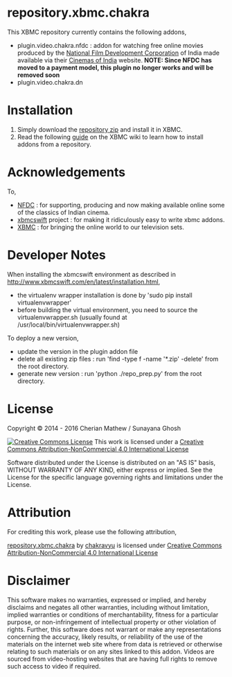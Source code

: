 repository.xbmc.chakra
======================
This XBMC repository currently contains the following addons,
 * plugin.video.chakra.nfdc : addon for watching free online movies produced by the [National Film Development Corporation](http://www.nfdcindia.com/) of India made available via their [Cinemas of India](http://www.cinemasofindia.com/) website. __NOTE: Since NFDC has moved to a payment model, this plugin no longer works and will be removed soon__
 * plugin.video.chakra.dn

Installation
============

 1. Simply download the [repository zip](https://github.com/chakravyu/repository.xbmc.chakra/raw/master/repository.xbmc.chakra/repository.xbmc.chakra-1.1.0.zip) and install it in XBMC.
 2. Read the following [guide](http://wiki.xbmc.org/index.php?title=HOW-TO:Install_an_Add-on_from_a_zip_file) on the XBMC wiki to learn how to install addons from a repository.


Acknowledgements
================

To,
 * [NFDC](http://www.nfdcindia.com/) : for supporting, producing and now making available online some of the classics of Indian cinema.
 * [xbmcswift](https://github.com/jbeluch/xbmcswift2) project : for making it ridiculously easy to write xbmc addons.
 * [XBMC](http://xbmc.org/) : for bringing the online world to our television sets.

Developer Notes
===============
When installing the xbmcswift environment as described in http://www.xbmcswift.com/en/latest/installation.html,
 * the virtualenv wrapper installation is done by 'sudo pip install virtualenvwrapper'
 * before building the virtual environment, you need to source the virtualenvwrapper.sh (usually found at /usr/local/bin/virtualenvwrapper.sh)

To deploy a new version,
 * update the version in the plugin addon file
 * delete all existing zip files : run 'find -type f -name '*.zip' -delete' from the root directory.
 * generate new version : run 'python ./repo_prep.py' from the root directory.

License
=======

Copyright © 2014 - 2016 Cherian Mathew / Sunayana Ghosh

[![Creative Commons License](http://i.creativecommons.org/l/by-nc/4.0/88x31.png)](http://creativecommons.org/licenses/by-nc/4.0/deed.en_US)
This work is licensed under a [Creative Commons Attribution-NonCommercial 4.0 International License](http://creativecommons.org/licenses/by-nc/4.0/deed.en_US)

Software distributed under the License is distributed on an "AS IS" basis,
WITHOUT WARRANTY OF ANY KIND, either express or implied.
See the License for the specific language governing rights and limitations under the License.


Attribution
===========

For crediting this work, please use the following attribution,

[repository.xbmc.chakra](https://github.com/chakravyu/repository.xbmc.chakra) by [chakravyu](https://github.com/chakravyu) is licensed under [Creative Commons Attribution-NonCommercial 4.0 International License](http://creativecommons.org/licenses/by-nc/4.0/deed.en_US)


Disclaimer
==========
This software makes no warranties, expressed or implied, and hereby disclaims and negates all other warranties, including without limitation, implied warranties or conditions of merchantability, fitness for a particular purpose, or non-infringement of intellectual property or other violation of rights. Further, this software does not warrant or make any representations concerning the accuracy, likely results, or reliability of the use of the materials on the internet web site where from data is retrieved or otherwise relating to such materials or on any sites linked to this addon. Videos are sourced from video-hosting websites that are having full rights to remove such access to video if required.
